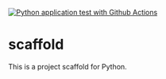 [![Python application test with Github Actions](https://github.com/carmelocs/scaffold/actions/workflows/main.yml/badge.svg)](https://github.com/carmelocs/scaffold/actions/workflows/main.yml)


# scaffold
This is a project scaffold for Python.
